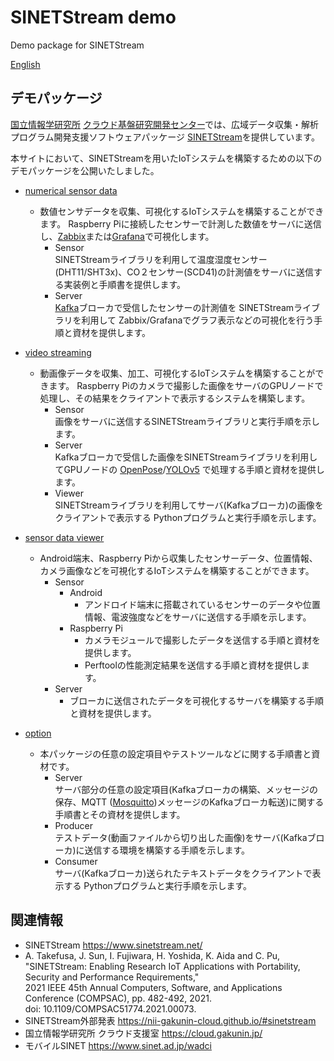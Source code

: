 # SINETStream demo

Demo package for SINETStream

[English](README.en.md)

## デモパッケージ

[国立情報学研究所](https://www.nii.ac.jp/) [クラウド基盤研究開発センター](https://www.nii.ac.jp/research/centers/ccrd/)では、広域データ収集・解析プログラム開発支援ソフトウェアパッケージ [SINETStream](https://www.sinetstream.net/)を提供しています。

本サイトにおいて、SINETStreamを用いたIoTシステムを構築するための以下のデモパッケージを公開いたしました。

* [numerical sensor data](NumericalSensorData/README.md)
  * 数値センサデータを収集、可視化するIoTシステムを構築することができます。
  Raspberry Piに接続したセンサーで計測した数値をサーバに送信し、[Zabbix](https://www.zabbix.com/)または[Grafana](https://grafana.com/grafana/)で可視化します。
    * Sensor<br>
    SINETStreamライブラリを利用して温度湿度センサー(DHT11/SHT3x)、CO２センサー(SCD41)の計測値をサーバに送信する実装例と手順書を提供します。
    * Server<br>
    [Kafka](https://kafka.apache.org/)ブローカで受信したセンサーの計測値を SINETStreamライブラリを利用して Zabbix/Grafanaでグラフ表示などの可視化を行う手順と資材を提供します。

* [video streaming](VideoStreaming/README.md)
  * 動画像データを収集、加工、可視化するIoTシステムを構築することができます。
  Raspberry Piのカメラで撮影した画像をサーバのGPUノードで処理し、その結果をクライアントで表示するシステムを構築します。
    * Sensor<br>
    画像をサーバに送信するSINETStreamライブラリと実行手順を示します。
    * Server<br>
    Kafkaブローカで受信した画像をSINETStreamライブラリを利用してGPUノードの [OpenPose](https://github.com/CMU-Perceptual-Computing-Lab/openpose)/[YOLOv5](https://docs.ultralytics.com/) で処理する手順と資材を提供します。
    * Viewer<br>
    SINETStreamライブラリを利用してサーバ(Kafkaブローカ)の画像をクライアントで表示する Pythonプログラムと実行手順を示します。

* [sensor data viewer](SensorDataViewer/README.md)
  * Android端末、Raspberry Piから収集したセンサーデータ、位置情報、カメラ画像などを可視化するIoTシステムを構築することができます。
    * Sensor
      * Android
        * アンドロイド端末に搭載されているセンサーのデータや位置情報、電波強度などをサーバに送信する手順を示します。
      * Raspberry Pi
        * カメラモジュールで撮影したデータを送信する手順と資材を提供します。
        * Perftoolの性能測定結果を送信する手順と資材を提供します。
    * Server
      * ブローカに送信されたデータを可視化するサーバを構築する手順と資材を提供します。

* [option](option/README.md)
  * 本パッケージの任意の設定項目やテストツールなどに関する手順書と資材です。
    * Server<br>
    サーバ部分の任意の設定項目(Kafkaブローカの構築、メッセージの保存、MQTT ([Mosquitto](https://mosquitto.org/))メッセージのKafkaブローカ転送)に関する手順書とその資材を提供します。
    * Producer<br>
    テストデータ(動画ファイルから切り出した画像)をサーバ(Kafkaブローカ)に送信する環境を構築する手順を示します。
    * Consumer<br>
    サーバ(Kafkaブローカ)送られたテキストデータをクライアントで表示する Pythonプログラムと実行手順を示します。

## 関連情報
- SINETStream https://www.sinetstream.net/ <br>
- A. Takefusa, J. Sun, I. Fujiwara, H. Yoshida, K. Aida and C. Pu, <br>
"SINETStream: Enabling Research IoT Applications with Portability, Security and Performance Requirements," <br>
2021 IEEE 45th Annual Computers, Software, and Applications Conference (COMPSAC), pp. 482-492, 2021.<br>
doi: 10.1109/COMPSAC51774.2021.00073.<br>
- SINETStream外部発表 https://nii-gakunin-cloud.github.io/#sinetstream
- 国立情報学研究所 クラウド支援室 https://cloud.gakunin.jp/
- モバイルSINET https://www.sinet.ad.jp/wadci
